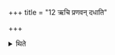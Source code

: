 +++
title = "12 ऋचि प्रणवन् दधाति"

+++

<details><summary>थिते</summary>

12. Excluding the offering-verses, he adds Pranava i.e. om to every verse.  

[^1]: Cp. ŚaṅkhāŚS I.1.22. 
</details>
